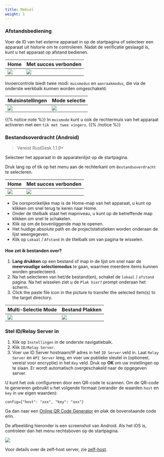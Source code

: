```yaml
---
title: Mobiel 
weight: 1
---
```


### Afstandsbediening

Voer de ID van het externe apparaat in op de startpagina of selecteer een apparaat uit historie om te controleren.
Nadat de verificatie geslaagd is, kunt u het apparaat op afstand bedienen.

| Home | Met succes verbonden |
| --------------- | -------------------------------------------------------- |
| ![](/docs/en/manual/mobile/images/connection_home_en.jpg?width=300px) | ![](/docs/en/manual/mobile/images/connection_en.jpg?width=300px) |

Invoercontrole biedt twee modi: `muismodus` en `aanraakmodus`, die via de onderste werkbalk kunnen worden omgeschakeld.

| Muisinstellingen | Mode selectie |
| --------------- | -------------------------------------------------------- |
| ![](/docs/en/manual/mobile/images/touch_mode_icon_en.png?width=300px) | ![](/docs/en/manual/mobile/images/touch_mode_en.jpg?width=300px) |

{{% notice note %}}
In `muismode` kunt u ook de rechtermuis van het apparaat activeren met een `tik met twee vingers`.
{{% /notice %}}

### Bestandsoverdracht (Android)

> Vereist RustDesk 1.1.9+

Selecteer het apparaat in de apparatenlijst op de startpagina.

Druk lang op of tik op het menu aan de rechterkant om `Bestandsoverdracht` te selecteren.

| Home | Met succes verbonden |
| --------------- | -------------------------------------------------------- |
| ![](/docs/en/manual/mobile/images/connection_home_file_en.jpg?width=300px) | ![](/docs/en/manual/mobile/images/file_connection_en.jpg?width=300px) |

- De oorspronkelijke map is de Home-map van het apparaat, u kunt op <i class="fas fa-home"></i> klikken om snel terug te keren naar Home.
- Onder de titelbalk staat het mapniveau, u kunt op de betreffende map klikken om snel te schakelen.
- Klik op <i class="fas fa-arrow-up"></i> om de bovenliggende map te openen.
- Het huidige absolute path en de projectstatistieken worden onderaan de lijst weergegeven.
- Klik op `Lokaal` / `Afstand` in de titelbalk om van pagina te wisselen.

#### Hoe zet ik bestanden over?

1. **Lang drukken** op een bestand of map in de lijst om snel naar de **meervoudige selectiemodus** te gaan, waarmee meerdere items kunnen worden geselecteerd.
2. Na het selecteren van het/de bestand(en), schakel de `lokaal` / `afstand` pagina. Na het wisselen ziet u de `Plak hier?` prompt onderaan het scherm.
3. Click the paste file icon in the picture to transfer the selected item(s) to the target directory.

| Multi-Selectie Mode | Bestand Plakken |
| --------------- | -------------------------------------------------------- |
| ![](/docs/en/manual/mobile/images/file_multi_select_en.jpg?width=300px) | ![](/docs/en/manual/mobile/images/file_copy_en.jpg?width=300px) |

### Stel ID/Relay Server in

1. Klik op `Instellingen` in de onderste navigatiebalk.
2. Klik `ID/Relay Server`.
3. Voer uw ID Server hostnaam/IP adres in het `ID Server` veld in. Laat `Relay Server` en `API Server` leeg, en voer uw publieke sleutel in (optioneel, vereist voor encryptie) in het `Key` veld. Druk op **OK** om uw instellingen op te slaan. Er wordt automatisch overgeschakeld naar de opgegeven server.

U kunt het ook configureren door een QR-code te scannen. Om de QR-code te genereren gebruikt u het volgende formaat (verander de waarden `host` en `key` in uw eigen waarden):

```nolang
config={"host": "xxx", "key": "xxx"}
```

Ga dan naar een [Online QR Code Generator](https://www.qr-code-generator.com/) en plak de bovenstaande code erin.

De afbeelding hieronder is een screenshot van Android. Als het iOS is, controleer dan het menu rechtsboven op de startpagina.

![](/docs/en/manual/mobile/images/id_setting_en.jpg?width=300px)

Voor details over de zelf-host server, zie [zelf-host](/docs/nl/self-host/).
